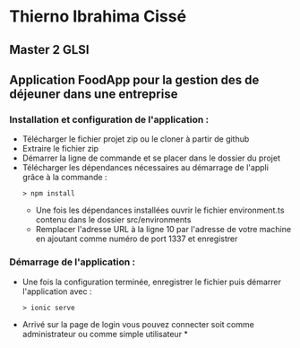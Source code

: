 # Thierno Ibrahima Cissé 

## Master 2 GLSI

## Application FoodApp pour la gestion des de déjeuner dans une entreprise

### Installation et configuration de l'application :

* Télécharger le fichier projet zip ou le cloner à partir de github
* Extraire le fichier zip
* Démarrer la ligne de commande et se placer dans le dossier du projet
* Télécharger les dépendances nécessaires au démarrage de l'appli grâce à la commande :
  ```
  > npm install
  ```
  * Une fois les dépendances installées ouvrir le fichier environment.ts contenu dans le dossier src/environments
  * Remplacer l'adresse URL à la ligne 10 par l'adresse de votre machine en ajoutant comme numéro de port 1337 et enregistrer
  
    
### Démarrage de l'application :

* Une fois la configuration terminée, enregistrer le fichier puis démarrer l'application avec :
     ```
    > ionic serve
    ```
* Arrivé sur la page de login vous pouvez connecter soit comme administrateur ou comme simple utilisateur
  *
